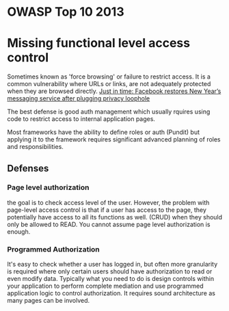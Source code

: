 
# OWASP Top 10 2013

#  Missing functional level access control

Sometimes known as 'force browsing' or failure to restrict access. It is a common vulnerability where URLs or links, are not adequately protected when they are browsed directly. [Just in time: Facebook restores New Year’s messaging service after plugging privacy loophole](https://thenextweb.com/facebook/2012/12/31/just-in-time-facebook-restores-new-years-messaging-service-after-plugging-privacy-loophole/#!zayAT)

The best defense is good auth management which usually rquires using code to restrict access to internal application pages.

Most frameworks have the ability to define roles or auth (Pundit) but applying it to the framework requires significant advanced planning of roles and responsibilities.

## Defenses
### Page level authorization
the goal is to check access level of the user. However, the problem with page-level access control is that if a user has access to the page, they potentially have access to all its functions as well. (CRUD) when they should only be allowed to READ. You cannot assume page level authorization is enough.

### Programmed Authorization
It's easy to check whether a user has logged in, but often more granularity is required where only certain users should have authorization to read or even modify data. Typically what you need to do is design controls within your application to perform complete mediation and use programmed application logic to control authorization. It requires sound architecture as many pages can be involved.
